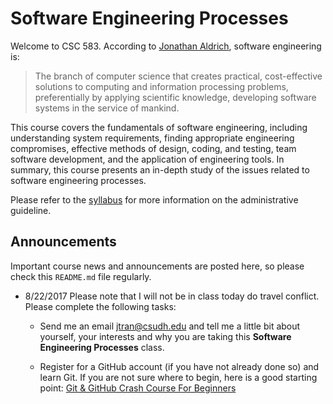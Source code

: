 # Software Engineering Processes

Welcome to CSC 583.  According to [Jonathan Aldrich](https://www.cs.cmu.edu/~aldrich/courses/413/), software engineering is:

> The branch of computer science that creates practical, cost-effective solutions to computing and information processing problems, preferentially by applying scientific knowledge, developing software systems in the service of mankind.  

This course covers the fundamentals of software engineering, including understanding system requirements, finding appropriate engineering compromises, effective methods of design, coding, and testing, team software development, and the application of engineering tools.  In summary, this course presents an in-depth study of the issues related to software engineering processes.   

Please refer to the [syllabus](SYLLABUS.md) for more information on the administrative guideline.

## Announcements

Important course news and announcements are posted here, so please check this `README.md` file regularly.

- 8/22/2017 Please note that I will not be in class today do travel conflict.  Please complete the following tasks:

    - Send me an email jtran@csudh.edu and tell me a little bit about yourself, your interests and why you are taking this **Software Engineering Processes** class.

    - Register for a GitHub account (if you have not already done so) and learn Git.  If you are not sure where to begin, here is a good starting point: [Git & GitHub Crash Course For Beginners](https://youtu.be/SWYqp7iY_Tc)
